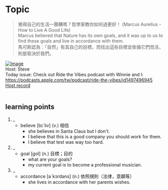 # Topic

> 覺得自己的生活一團糟嗎？哲學家教你如何過更好！ (Marcus Aurelius - How to Live A Good Life) <br>
> Marcus believed that Nature has its own goals, and it was up to us to find these goals and live in accordance with them. <br>
> 馬可斯認為：「自然」有其自己的目標，而找出這些目標並依循它們而活，則是取決於我們。 <br>

[![Image]()](https://www.youtube.com/embed/?rel=0&showinfo=0&cc_load_policy=0&controls=1&autoplay=1&iv_load_policy=3&playsinline=1&wmode=transparent&start=142&end=151&enablejsapi=1&origin=https://tw.voicetube.com&widgetid=1)<br>
Host: Steve
<br>Today issue: Check out Ride the Vibes podcast with Winnie and I: https://podcasts.apple.com/tw/podcast/ride-the-vibes/id1497496945
<br>
[Host record](https://cdn.voicetube.com/everyday_records/4448/1594787240.mp3)
<br><br>
## learning points
1. _
	* believe [bɪˋliv] (v.) 相信
		- she believes in Santa Claus but I don't.
		- I believe that this is a good company you should work for them.
		- I believe that test was way too hard.
2. _
	* goal [gol] (n.) 目標；目的
		- what are your goals?
		- my current goal is to become a professional musician.
3. _
	* accordance [əˋkɔrdəns] (n.) 依照規則（法律，意願等）
		- she lives in accordance with her parents wishes.
